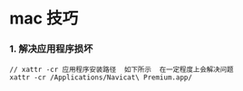 # mac 技巧

### 1. 解决应用程序损坏

```shell
// xattr -cr 应用程序安装路径  如下所示  在一定程度上会解决问题
xattr -cr /Applications/Navicat\ Premium.app/
```



